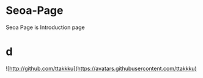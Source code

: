 # Seoa-Page
Seoa Page is  Introduction page

# d
![http://github.com/ttakkku](https://avatars.githubusercontent.com/ttakkku)
